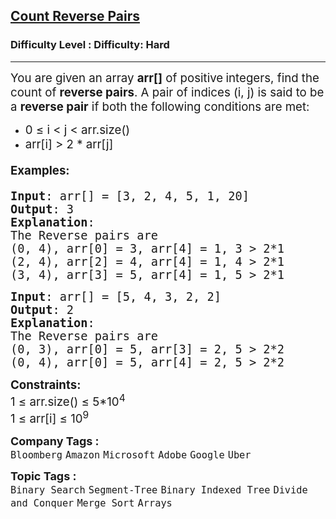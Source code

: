 <h2><a href="https://www.geeksforgeeks.org/problems/count-reverse-pairs/1?_gl=1*5ijbpn*_up*MQ..*_gs*MQ..&gclid=CjwKCAjw--K_BhB5EiwAuwYoylK5XzDwQqyzmbeNyd6lbwEki04LPSPJ3QfSMrU-U2MbFA0DRoegrBoCPiYQAvD_BwE&gbraid=0AAAAAC9yBkDs_DoJKxMS1sI6NNYmbwb_h">Count Reverse Pairs</a></h2><h3>Difficulty Level : Difficulty: Hard</h3><hr><div class="problems_problem_content__Xm_eO"><p><span style="font-size: 14pt;">You are given an array <strong>arr[]</strong> of positive<strong>&nbsp;</strong>integers, find the count of <strong>reverse pairs</strong>.&nbsp;A pair of indices (i, j) is said to be a&nbsp;<strong>reverse pair</strong>&nbsp;if both the following conditions are met:</span></p>
<ul>
<li><span style="font-size: 14pt;">0 ≤ i &lt; j &lt; arr.size()</span></li>
<li><span style="font-size: 14pt;">arr[i] &gt; 2 * arr[j]</span></li>
</ul>
<h4><span style="font-size: 14pt;"><strong>Examples</strong>:</span></h4>
<pre><span style="font-size: 14pt;"><strong>Input</strong>: arr[] = [3, 2, 4, 5, 1, 20]
<strong>Output</strong>: 3
<strong>Explanation</strong>:
The Reverse pairs are 
(0, 4), arr[0] = 3, arr[4] = 1, 3 &gt; 2*1 
(2, 4), arr[2] = 4, arr[4] = 1, 4 &gt; 2*1 
(3, 4), arr[3] = 5, arr[4] = 1, 5 &gt; 2*1 
</span></pre>
<pre><span style="font-size: 14pt;"><strong>Input</strong>: arr[] = [5, 4, 3, 2, 2]
<strong>Output</strong>: 2
<strong>Explanation</strong>:<br>The Reverse pairs are
(0, 3), arr[0] = 5, arr[3] = 2, 5 &gt; 2*2
(0, 4), arr[0] = 5, arr[4] = 2, 5 &gt; 2*2</span></pre>
<p><span style="font-size: 14pt;"><strong>Constraints:<br></strong>1 ≤ arr.size() ≤ 5*10<sup>4</sup><br>1 ≤ arr[i] ≤ 10<sup>9</sup></span></p></div><p><span style=font-size:18px><strong>Company Tags : </strong><br><code>Bloomberg</code>&nbsp;<code>Amazon</code>&nbsp;<code>Microsoft</code>&nbsp;<code>Adobe</code>&nbsp;<code>Google</code>&nbsp;<code>Uber</code>&nbsp;<br><p><span style=font-size:18px><strong>Topic Tags : </strong><br><code>Binary Search</code>&nbsp;<code>Segment-Tree</code>&nbsp;<code>Binary Indexed Tree</code>&nbsp;<code>Divide and Conquer</code>&nbsp;<code>Merge Sort</code>&nbsp;<code>Arrays</code>&nbsp;